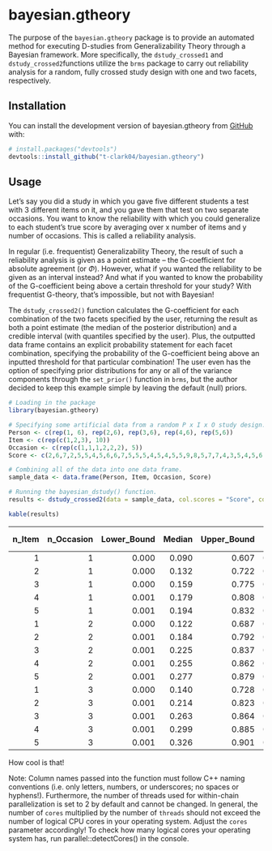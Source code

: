 
<!-- README.md is generated from README.Rmd. Please edit that file -->

# bayesian.gtheory

<!-- badges: start -->

<!-- badges: end -->

The purpose of the `bayesian.gtheory` package is to provide an automated
method for executing D-studies from Generalizability Theory through a
Bayesian framework. More specifically, the `dstudy_crossed1` and
`dstudy_crossed2`functions utilize the `brms` package to carry out
reliability analysis for a random, fully crossed study design with one
and two facets, respectively.

## Installation

You can install the development version of bayesian.gtheory from
[GitHub](https://github.com/) with:

``` r
# install.packages("devtools")
devtools::install_github("t-clark04/bayesian.gtheory")
```

## Usage

Let’s say you did a study in which you gave five different students a
test with 3 different items on it, and you gave them that test on two
separate occasions. You want to know the reliability with which you
could generalize to each student’s true score by averaging over x number
of items and y number of occasions. This is called a reliability
analysis.

In regular (i.e. frequentist) Generalizability Theory, the result of
such a reliability analysis is given as a point estimate – the
G-coefficient for absolute agreement (or $`\Phi`$). However, what if you
wanted the reliability to be given as an interval instead? And what if
you wanted to know the probability of the G-coefficient being above a
certain threshold for your study? With frequentist G-theory, that’s
impossible, but not with Bayesian!

The `dstudy_crossed2()` function calculates the G-coefficient for each
combination of the two facets specified by the user, returning the
result as both a point estimate (the median of the posterior
distribution) and a credible interval (with quantiles specified by the
user). Plus, the outputted data frame contains an explicit probability
statement for each facet combination, specifying the probability of the
G-coefficient being above an inputted threshold for that particular
combination! The user even has the option of specifying prior
distributions for any or all of the variance components through the
`set_prior()` function in `brms`, but the author decided to keep this
example simple by leaving the default (null) priors.

``` r
# Loading in the package
library(bayesian.gtheory)

# Specifying some artificial data from a random P x I x O study design.
Person <- c(rep(1, 6), rep(2,6), rep(3,6), rep(4,6), rep(5,6))
Item <- c(rep(c(1,2,3), 10))
Occasion <- c(rep(c(1,1,1,2,2,2), 5))
Score <- c(2,6,7,2,5,5,4,5,6,6,7,5,5,5,4,5,4,5,5,9,8,5,7,7,4,3,5,4,5,6)

# Combining all of the data into one data frame.
sample_data <- data.frame(Person, Item, Occasion, Score)

# Running the bayesian_dstudy() function.
results <- dstudy_crossed2(data = sample_data, col.scores = "Score", col.subjects = "Person", col.facet1 = "Item", col.facet2 = "Occasion", seq1 = seq(1,5,1), seq2 = seq(1,3,1), threshold = 0.5, warmup = 1000, iter = 4000, chains = 4, cores = 4)
```

``` r
kable(results)
```

| n_Item | n_Occasion | Lower_Bound | Median | Upper_Bound | P(G \> 0.5) |
|-------:|-----------:|------------:|-------:|------------:|------------:|
|      1 |          1 |       0.000 |  0.090 |       0.607 |       0.054 |
|      2 |          1 |       0.000 |  0.132 |       0.722 |       0.109 |
|      3 |          1 |       0.000 |  0.159 |       0.775 |       0.153 |
|      4 |          1 |       0.001 |  0.179 |       0.808 |       0.182 |
|      5 |          1 |       0.001 |  0.194 |       0.832 |       0.202 |
|      1 |          2 |       0.000 |  0.122 |       0.687 |       0.092 |
|      2 |          2 |       0.001 |  0.184 |       0.792 |       0.172 |
|      3 |          2 |       0.001 |  0.225 |       0.837 |       0.229 |
|      4 |          2 |       0.001 |  0.255 |       0.862 |       0.266 |
|      5 |          2 |       0.001 |  0.277 |       0.879 |       0.292 |
|      1 |          3 |       0.000 |  0.140 |       0.728 |       0.119 |
|      2 |          3 |       0.001 |  0.214 |       0.823 |       0.210 |
|      3 |          3 |       0.001 |  0.263 |       0.864 |       0.273 |
|      4 |          3 |       0.001 |  0.299 |       0.885 |       0.312 |
|      5 |          3 |       0.001 |  0.326 |       0.901 |       0.340 |

How cool is that!

Note: Column names passed into the function must follow C++ naming
conventions (i.e. only letters, numbers, or underscores; no spaces or
hyphens!). Furthermore, the number of threads used for within-chain
parallelization is set to 2 by default and cannot be changed. In
general, the number of `cores` multiplied by the number of `threads`
should not exceed the number of logical CPU cores in your operating
system. Adjust the `cores` parameter accordingly! To check how many
logical cores your operating system has, run parallel::detectCores() in
the console.
